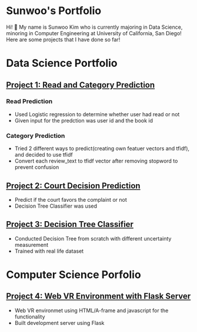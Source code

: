 # Sunwoo's Portfolio
Hi! 👋  My name is Sunwoo Kim who is currently majoring in Data Science, minoring in Computer Engineering at University of California, San Diego!
Here are some projects that I have done so far!
# Data Science Portfolio
## [Project 1: Read and Category Prediction](https://github.com/sunwoo604/ReadCategoryPrediction)
### Read Prediction
- Used Logistic regression to determine whether user had read or not
- Given input for the predction was user id and the book id

### Category Prediction
- Tried 2 different ways to predict(creating own featuer vectors and tfidf), and decided to use tfidf
- Convert each review_text to tfidf vector after removing stopword to prevent confusion

## [Project 2: Court Decision Prediction](https://github.com/sunwoo604/CourtDecisionPrediction)
- Predict if the court favors the complaint or not
- Decision Tree Classifier was used

## [Project 3: Decision Tree Classifier](https://github.com/sunwoo604/ScratchDecisionTree)
- Conducted Decision Tree from scratch with different uncertainty measurement
- Trained with real life dataset

# Computer Science Porfolio
## [Project 4: Web VR Environment with Flask Server](https://github.com/sunwoo604/Aframe-Flask_Development_Server)
- Web VR environmet using HTML/A-frame and javascript for the functionality
- Built development server using Flask

